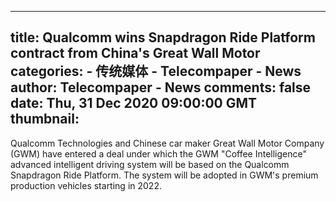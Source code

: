 
---
title: Qualcomm wins Snapdragon Ride Platform contract from China's Great Wall Motor
categories: 
    - 传统媒体
    - Telecompaper - News
author: Telecompaper - News
comments: false
date: Thu, 31 Dec 2020 09:00:00 GMT
thumbnail: 
---

<div>   
Qualcomm Technologies and Chinese car maker Great Wall Motor Company (GWM) have entered a deal under which the GWM "Coffee Intelligence" advanced intelligent driving system will be based on the Qualcomm Snapdragon Ride Platform. The system will be adopted in GWM's premium production vehicles starting in 2022.
      
</div>
            